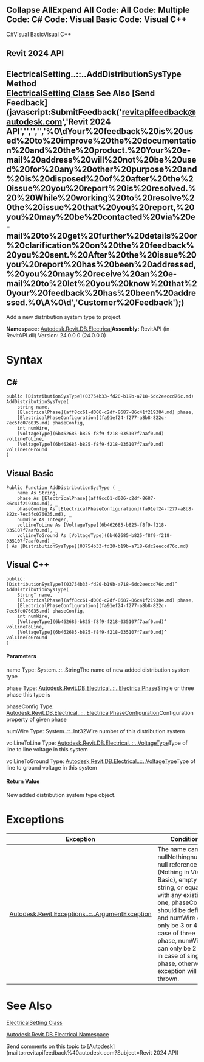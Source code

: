 ﻿

Collapse AllExpand All Code: All Code: Multiple Code: C# Code: Visual Basic Code: Visual C++   
---  
  
C#Visual BasicVisual C++

Revit 2024 API  
---  
ElectricalSetting..::..AddDistributionSysType Method   
[ElectricalSetting Class](d0c5bb12-7cf7-35e0-fc72-51e491c56bc2.md) See Also [Send Feedback](javascript:SubmitFeedback\('revitapifeedback@autodesk.com','Revit 2024 API','','','','%0\\dYour%20feedback%20is%20used%20to%20improve%20the%20documentation%20and%20the%20product.%20Your%20e-mail%20address%20will%20not%20be%20used%20for%20any%20other%20purpose%20and%20is%20disposed%20of%20after%20the%20issue%20you%20report%20is%20resolved.%20%20While%20working%20to%20resolve%20the%20issue%20that%20you%20report,%20you%20may%20be%20contacted%20via%20e-mail%20to%20get%20further%20details%20or%20clarification%20on%20the%20feedback%20you%20sent.%20After%20the%20issue%20you%20report%20has%20been%20addressed,%20you%20may%20receive%20an%20e-mail%20to%20let%20you%20know%20that%20your%20feedback%20has%20been%20addressed.%0\\A%0\\d','Customer%20Feedback'\);)  
---  
  
Add a new distribution system type to project. 

**Namespace:** [Autodesk.Revit.DB.Electrical](212a1314-7843-2c6c-3322-363127e4059f.md)**Assembly:** RevitAPI (in RevitAPI.dll) Version: 24.0.0.0 (24.0.0.0)

# Syntax

C#  
---  
      
    
    public [DistributionSysType](03754b33-fd20-b19b-a718-6dc2eeccd76c.md) AddDistributionSysType(
    	string name,
    	[ElectricalPhase](aff8cc61-d006-c2df-8687-86c41f219384.md) phase,
    	[ElectricalPhaseConfiguration](fa91ef24-f277-a8b8-822c-7ec5fc076035.md) phaseConfig,
    	int numWire,
    	[VoltageType](6b462685-b825-f8f9-f218-035107f7aaf0.md) volLineToLine,
    	[VoltageType](6b462685-b825-f8f9-f218-035107f7aaf0.md) volLineToGround
    )  
  
Visual Basic  
---  
      
    
    Public Function AddDistributionSysType ( _
    	name As String, _
    	phase As [ElectricalPhase](aff8cc61-d006-c2df-8687-86c41f219384.md), _
    	phaseConfig As [ElectricalPhaseConfiguration](fa91ef24-f277-a8b8-822c-7ec5fc076035.md), _
    	numWire As Integer, _
    	volLineToLine As [VoltageType](6b462685-b825-f8f9-f218-035107f7aaf0.md), _
    	volLineToGround As [VoltageType](6b462685-b825-f8f9-f218-035107f7aaf0.md) _
    ) As [DistributionSysType](03754b33-fd20-b19b-a718-6dc2eeccd76c.md)  
  
Visual C++  
---  
      
    
    public:
    [DistributionSysType](03754b33-fd20-b19b-a718-6dc2eeccd76c.md)^ AddDistributionSysType(
    	String^ name, 
    	[ElectricalPhase](aff8cc61-d006-c2df-8687-86c41f219384.md) phase, 
    	[ElectricalPhaseConfiguration](fa91ef24-f277-a8b8-822c-7ec5fc076035.md) phaseConfig, 
    	int numWire, 
    	[VoltageType](6b462685-b825-f8f9-f218-035107f7aaf0.md)^ volLineToLine, 
    	[VoltageType](6b462685-b825-f8f9-f218-035107f7aaf0.md)^ volLineToGround
    )  
  
#### Parameters

name
    Type: System..::..StringThe name of new added distribution system type

phase
    Type: [Autodesk.Revit.DB.Electrical..::..ElectricalPhase](aff8cc61-d006-c2df-8687-86c41f219384.md)Single or three phase this type is

phaseConfig
    Type: [Autodesk.Revit.DB.Electrical..::..ElectricalPhaseConfiguration](fa91ef24-f277-a8b8-822c-7ec5fc076035.md)Configuration property of given phase

numWire
    Type: System..::..Int32Wire number of this distribution system

volLineToLine
    Type: [Autodesk.Revit.DB.Electrical..::..VoltageType](6b462685-b825-f8f9-f218-035107f7aaf0.md)Type of line to line voltage in this system

volLineToGround
    Type: [Autodesk.Revit.DB.Electrical..::..VoltageType](6b462685-b825-f8f9-f218-035107f7aaf0.md)Type of line to ground voltage in this system

#### Return Value

New added distribution system type object.

# Exceptions

| Exception | Condition |
| --- | --- |
| [Autodesk.Revit.Exceptions..::..ArgumentException](2e6e4206-97a8-dd4b-df5d-4269f4bb6088.md) | The name can't be nullNothingnullptra null reference (Nothing in Visual Basic), empty string, or equal with any existing one, phaseConfig should be defined and numWire can only be 3 or 4 in case of three phase, numWire can only be 2 or 3 in case of single phase, otherwise exception will be thrown. |
  
# See Also

[ElectricalSetting Class](d0c5bb12-7cf7-35e0-fc72-51e491c56bc2.md)

[Autodesk.Revit.DB.Electrical Namespace](212a1314-7843-2c6c-3322-363127e4059f.md)

Send comments on this topic to [Autodesk](mailto:revitapifeedback%40autodesk.com?Subject=Revit 2024 API)